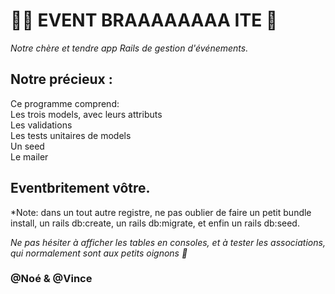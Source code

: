 
  <h1> 🕺🏻 EVENT BRAAAAAAAA ITE 🕺 </h1>

  *Notre chère et tendre app Rails de gestion d'événements.*

  <h2> Notre précieux :</h2>

  Ce programme comprend:</br>
  Les trois models, avec leurs attributs</br>
  Les validations</br>
  Les tests unitaires de models</br>
  Un seed</br>
  Le mailer</br>

  <h2> Eventbritement vôtre.</h2>

  *Note: dans un tout autre registre, ne pas oublier de faire un petit bundle install, un rails db:create, un rails db:migrate, et enfin un rails db:seed.

  *Ne pas hésiter à afficher les tables en consoles, et à tester les associations, qui normalement sont aux petits oignons 🥙*

   ### @Noé & @Vince